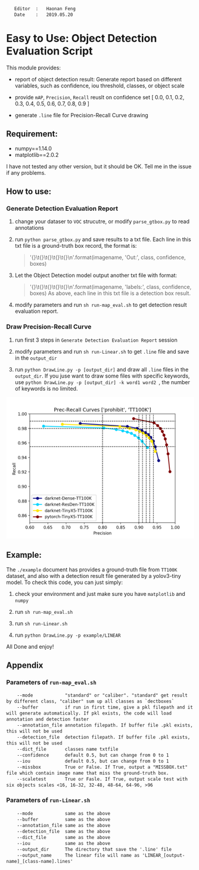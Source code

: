 	   Editor  :   Haonan Feng
	   Date    :   2019.05.20


# Easy to Use: Object Detection Evaluation Script 

This module provides:
- report of object detection result: Generate report based on different variables, such as confidence, iou threshold, classes, or object scale

- provide `mAP`, `Precision`, `Recall` reuslt on confidence set [ 0.0, 0.1, 0.2, 0.3, 0.4, 0.5, 0.6, 0.7, 0.8, 0.9 ]

- generate `.line` file for Precision-Recall Curve drawing


## Requirement:

- numpy==1.14.0
- matplotlib==2.0.2

I have not tested any other version, but it should be OK. Tell me in the issue if any problems.


## How to use:

### Generate Detection Evaluation Report

1. change your dataser to `VOC` strucutre, or modify `parse_gtbox.py` to read annotations

2. run ```python parse_gtbox.py``` and save results to a txt file. Each line in this txt file is a ground-truth box record, the format is:
	> '{}\t{}\t{}\t{}\t{}\n'.format(imagename, 'Out:', class, confidence, boxes)

3. Let the Object Detection model output another txt file with format:
	> '{}\t{}\t{}\t{}\t{}\n'.format(imagename, 'labels:', class, confidence, boxes)
   As above, each line in this txt file is a detection box result.

4. modify parameters and run ```sh run-map_eval.sh``` to get detection result evaluation report.


### Draw Precision-Recall Curve

1. run first 3 steps in `Generate Detection Evaluation Report` session

2. modify parameters and run ```sh run-Linear.sh``` to get `.line` file and save in the `output_dir`

3. run ```python DrawLine.py -p [output_dir]``` and draw all `.line` files in the `output_dir`. 
   If you juse want to draw some files with specific keywords, use ```python DrawLine.py -p [output_dir] -k word1 word2 ```, the number of keywords is no limited.

![pr_curve](./example/prline.png)


## Example:

The `./example` document has provides a ground-truth file from `TT100K` dataset, and also with a detection result file generated by a yolov3-tiny model. To check this code, you can just simply:

1. check your environment and just make sure you have `matplotlib` and `numpy`

2. run ```sh run-map_eval.sh```

3. run ```sh run-Linear.sh```

4. run ```python DrawLine.py -p example/LINEAR```

All Done and enjoy!


## Appendix

### Parameters of `run-map_eval.sh`
```
    --mode            "standard" or "caliber". "standard" get result by different class, "caliber" sum up all classes as `dectboxes`
    --buffer          if run in first time, give a pkl filepath and it will generate automatically. If pkl exists, the code will load annotation and detection faster
    --annotation_file annotation filepath. If buffer file .pkl exists, this will not be used
    --detection_file  detection filepath. If buffer file .pkl exists, this will not be used
    --dict_file       classes name txtfile 
    --confidence      default 0.5, but can change from 0 to 1
    --iou             default 0.5, but can change from 0 to 1
    --missbox         True or False. If True, output a "MISSBOX.txt" file which contain image name that miss the ground-truth box.
    --scaletest       True or Fasle. If True, output scale test with six objects scales <16, 16-32, 32-48, 48-64, 64-96, >96
```

### Parameters of `run-Linear.sh`
```
    --mode            same as the above
    --buffer          same as the above
    --annotation_file same as the above
    --detection_file  same as the above
    --dict_file       same as the above
    --iou             same as the above
    --output_dir      The directory that save the '.line' file
    --output_name     The linear file will name as 'LINEAR_[output-name]_[class-name].lines'
```

